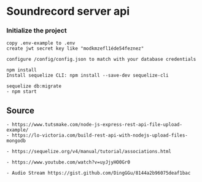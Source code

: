 # Soundrecord server api
 ### Initialize the project
    copy .env-example to .env
    create jwt secret key like "modkmzefl1éde54feznez"

    configure /config/config.json to match with your database credentials

    npm install
    Install sequelize CLI: npm install --save-dev sequelize-cli

    sequelize db:migrate
    - npm start 


    

## Source
    - https://www.tutsmake.com/node-js-express-rest-api-file-upload-example/
    - https://lo-victoria.com/build-rest-api-with-nodejs-upload-files-mongodb

    - https://sequelize.org/v4/manual/tutorial/associations.html

    - https://www.youtube.com/watch?v=uyJjyHO0Gr0

    - Audio Stream https://gist.github.com/DingGGu/8144a2b96075deaf1bac